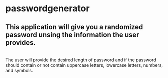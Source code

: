 # passwordgenerator
<h2>This application will give you a randomized password unsing the information the user provides.</h2><br>
The user will provide the desired length of password and if the password should contain or not contain uppercase letters, lowercase letters, numbers, and symbols.
